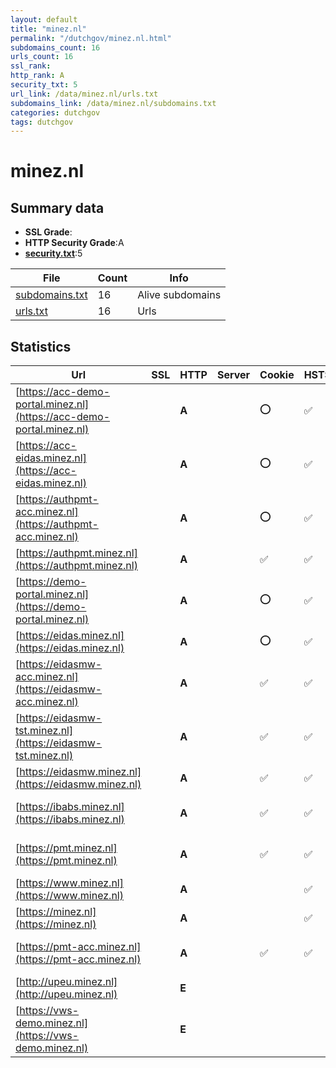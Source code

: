 ```yaml
---
layout: default
title: "minez.nl"
permalink: "/dutchgov/minez.nl.html"
subdomains_count: 16
urls_count: 16
ssl_rank: 
http_rank: A
security_txt: 5
url_link: /data/minez.nl/urls.txt
subdomains_link: /data/minez.nl/subdomains.txt
categories: dutchgov
tags: dutchgov
---
```



# minez.nl
## Summary data


 - **SSL Grade**:
 - **HTTP Security Grade**:A
 - **[security.txt](https://www.digitaleoverheid.nl/nieuws/standaard-security-txt-nu-verplicht-voor-overheid/)**:5


| File       | Count | Info |
|------------|-------|------|
|[subdomains.txt](/DutchGovScope/data/minez.nl/subdomains.txt)|16|Alive subdomains|
|[urls.txt](/DutchGovScope/data/minez.nl/urls.txt)|16|Urls|


## Statistics


| Url | SSL | HTTP | Server | Cookie | HSTS | CORS | CTO | CSP | XFO | XXP | RP |FP| Tech |Title |
|--------|-------|-------|------|------|------|------|------|------|------|------|------|------|------|------|
|[https://acc-demo-portal.minez.nl](https://acc-demo-portal.minez.nl)| | **A**||:o: |:white_check_mark: | | | :white_check_mark:| :white_check_mark: | :white_check_mark: | :white_check_mark: | |HSTS||
|[https://acc-eidas.minez.nl](https://acc-eidas.minez.nl)| | **A**||:o: |:white_check_mark: | | | :white_check_mark:| :white_check_mark: | :white_check_mark: | :white_check_mark: | |HSTS||
|[https://authpmt-acc.minez.nl](https://authpmt-acc.minez.nl)| | **A**||:o: |:white_check_mark: | | |:warning: | :white_check_mark: | :white_check_mark: | :white_check_mark: | |HSTS|iBabs - Meet in...|
|[https://authpmt.minez.nl](https://authpmt.minez.nl)| | **A**||:white_check_mark: |:white_check_mark: | | |:warning: | :white_check_mark: | :white_check_mark: | :white_check_mark: | |HSTS|iBabs - Meet in...|
|[https://demo-portal.minez.nl](https://demo-portal.minez.nl)| | **A**||:o: |:white_check_mark: | | | :white_check_mark:| :white_check_mark: | :white_check_mark: | :white_check_mark: | |HSTS||
|[https://eidas.minez.nl](https://eidas.minez.nl)| | **A**||:o: |:white_check_mark: | | | :white_check_mark:| :white_check_mark: | :white_check_mark: | :white_check_mark: | |HSTS||
|[https://eidasmw-acc.minez.nl](https://eidasmw-acc.minez.nl)| | **A**||:white_check_mark: |:white_check_mark: | | | :white_check_mark:| :white_check_mark: | :white_check_mark: | :white_check_mark: | |HSTS||
|[https://eidasmw-tst.minez.nl](https://eidasmw-tst.minez.nl)| | **A**||:white_check_mark: |:white_check_mark: | | | :white_check_mark:| :white_check_mark: | :white_check_mark: | :white_check_mark: | |HSTS|Index.html|
|[https://eidasmw.minez.nl](https://eidasmw.minez.nl)| | **A**||:white_check_mark: |:white_check_mark: | | | :white_check_mark:| :white_check_mark: | :white_check_mark: | :white_check_mark: | |HSTS||
|[https://ibabs.minez.nl](https://ibabs.minez.nl)| | **A**||:white_check_mark: |:white_check_mark: | | |:warning: | :white_check_mark: | :white_check_mark: | :white_check_mark: | |HSTS Microsoft ASP.NET||
|[https://pmt.minez.nl](https://pmt.minez.nl)| | **A**||:white_check_mark: |:white_check_mark: | | |:warning: | :white_check_mark: | :white_check_mark: | :white_check_mark: | |HSTS Microsoft ASP.NET||
|[https://www.minez.nl](https://www.minez.nl)| | **A**|| |:white_check_mark: | | |:warning: | :white_check_mark: | :white_check_mark: | :white_check_mark: | |HSTS||
|[https://minez.nl](https://minez.nl)| | **A**|| |:white_check_mark: | | |:warning: | :white_check_mark: | :white_check_mark: | :white_check_mark: | |HSTS||
|[https://pmt-acc.minez.nl](https://pmt-acc.minez.nl)| | **A**||:white_check_mark: |:white_check_mark: | | |:warning: | :white_check_mark: | :white_check_mark: | :white_check_mark: | |HSTS Microsoft ASP.NET||
|[http://upeu.minez.nl](http://upeu.minez.nl)| | **E**|| | | | | | | | :white_check_mark: | |||
|[https://vws-demo.minez.nl](https://vws-demo.minez.nl)| | **E**|| | | | | | | | :white_check_mark: | |||


